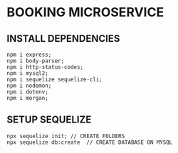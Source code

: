 # BOOKING MICROSERVICE

## INSTALL DEPENDENCIES

    npm i express;
    npm i body-parser;
    npm i http-status-codes;
    npm i mysql2;
    npm i sequelize sequelize-cli;
    npm i nodemon;
    npm i dotenv;
    npm i morgan;

## SETUP SEQUELIZE

    npx sequelize init; // CREATE FOLDERS
    npx sequelize db:create  // CREATE DATABASE ON MYSQL
